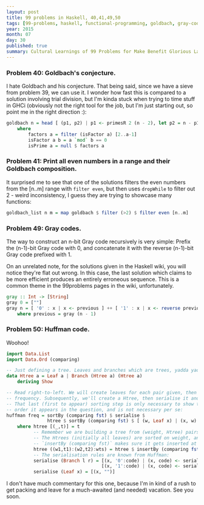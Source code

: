 ```yaml
---
layout: post
title: 99 problems in Haskell, 40,41,49,50
tags: [99-problems, haskell, functional-programming, goldbach, gray-code, huffman-code]
year: 2015
month: 07
day: 30
published: true
summary: Cultural Learnings of 99 Problems for Make Benefit Glorious Language of Haskell
---
```


### Problem 40: Goldbach's conjecture.

I hate Goldbach and his conjecture. That being said, since we have a sieve from problem
39, we can use it. I wonder how fast this is compared to a solution involving trial
division, but I'm kinda stuck when trying to time stuff in GHCi (obviously not the right
tool for the job, but I'm just starting out, so point me in the right direction :):

```haskell
goldbach n = head [ (p1, p2) | p1 <- primesR 2 (n - 2), let p2 = n - p1, isPrime p2]
    where
        factors a = filter (isFactor a) [2..a-1]
        isFactor a b = a `mod` b == 0
        isPrime a = null $ factors a
```

### Problem 41: Print all even numbers in a range and their Goldbach composition.

It surprised me to see that one of the solutions filters the even numbers from the
[n..m] range with `filter even`, but then uses `dropWhile` to filter out 2 - weird
inconsistency, I guess they are trying to showcase many functions:

```haskell
goldbach_list n m = map goldbach $ filter (>2) $ filter even [n..m]
```

### Problem 49: Gray codes.

The way to construct an n-bit Gray code recursively is very simple: Prefix the (n-1)-bit
Gray code with 0, and concatenate it with the reverse (n-1)-bit Gray code prefixed with 1.

On an unrelated note, for the solutions given in the Haskell wiki, you will notice they're
flat out wrong. In this case, the last solution which claims to be more efficient produces
an entirely erroneous sequence. This is a common theme in the 99problems pages in the
wiki, unfortunately.

```haskell
gray :: Int -> [String]
gray 0 = [""]
gray n = [ '0' : x | x <- previous ] ++ [ '1' : x | x <- reverse previous ]
    where previous = gray (n - 1)
```

###  Problem 50: Huffman code.

Woohoo!

```haskell
import Data.List
import Data.Ord (comparing)

-- Just defining a tree. Leaves and branches which are trees, yadda yadda, you know this.
data Htree a = Leaf a | Branch (Htree a) (Htree a)
    deriving Show

-- Read right-to-left. We will create leaves for each pair given, then sort them based on
-- frequency. Subsequently, we'll create a Htree, then serialise it and sort the results.
-- That last (first to appear) sorting step is only necessary to show the result in the
-- order it appears in the question, and is not necessary per se:
huffman freq = sortBy (comparing fst) $ serialise $
               htree $ sortBy (comparing fst) $ [ (w, Leaf x) | (x, w) <- freq]
    where htree [(_,t)] = t
          -- Remember we are building a tree from (weight, Htree) pairs.
          -- The Htrees (initially all leaves) are sorted on weight, and
          -- `insertBy (comparing fst)` makes sure it gets inserted at the right place.
          htree ((w1,t1):(w2,t2):wts) = htree $ insertBy (comparing fst) (w1 + w2, Branch t1 t2) wts
          -- The serialisation rules are known from Huffman:
          serialise (Branch l r) = [(x, '0':code) | (x, code) <- serialise l] ++
                                   [(x, '1':code) | (x, code) <- serialise r]
          serialise (Leaf x) = [(x, "")]
```

I don't have much commentary for this one, because I'm in kind of a rush to get packing
and leave for a much-awaited (and needed) vacation. See you soon.
